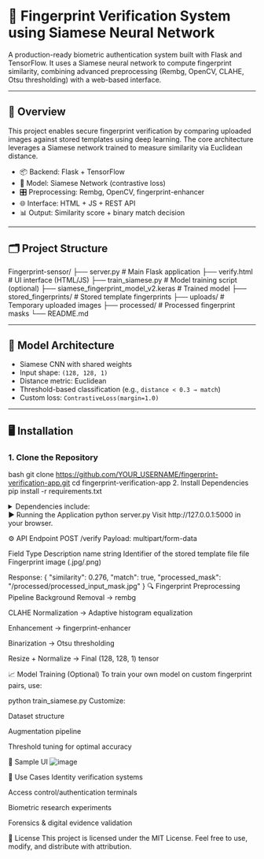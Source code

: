 # 🧬 Fingerprint Verification System using Siamese Neural Network

A production-ready biometric authentication system built with Flask and TensorFlow. It uses a Siamese neural network to compute fingerprint similarity, combining advanced preprocessing (Rembg, OpenCV, CLAHE, Otsu thresholding) with a web-based interface.

---

## 🚀 Overview

This project enables secure fingerprint verification by comparing uploaded images against stored templates using deep learning. The core architecture leverages a Siamese network trained to measure similarity via Euclidean distance.

- 📦 Backend: Flask + TensorFlow
- 🧠 Model: Siamese Network (contrastive loss)
- 🎛️ Preprocessing: Rembg, OpenCV, fingerprint-enhancer
- 🌐 Interface: HTML + JS + REST API
- 📊 Output: Similarity score + binary match decision

---

## 🗂️ Project Structure

Fingerprint-sensor/
├── server.py # Main Flask application
├── verify.html # UI interface (HTML/JS)
├── train_siamese.py # Model training script (optional)
├── siamese_fingerprint_model_v2.keras # Trained model
├── stored_fingerprints/ # Stored template fingerprints
├── uploads/ # Temporary uploaded images
├── processed/ # Processed fingerprint masks
└── README.md

---

## 🧪 Model Architecture

- Siamese CNN with shared weights
- Input shape: `(128, 128, 1)`
- Distance metric: Euclidean
- Threshold-based classification (e.g., `distance < 0.3 → match`)
- Custom loss: `ContrastiveLoss(margin=1.0)`

---

## 🖥️ Installation

### 1. Clone the Repository

bash
git clone https://github.com/YOUR_USERNAME/fingerprint-verification-app.git
cd fingerprint-verification-app
2. Install Dependencies
pip install -r requirements.txt
<details> <summary>Dependencies include:</summary>
flask

flask-cors

tensorflow

opencv-python

rembg

numpy

scikit-image

fingerprint-enhancer

</details>
▶️ Running the Application
python server.py
Visit http://127.0.0.1:5000 in your browser.

⚙️ API Endpoint
POST /verify
Payload: multipart/form-data

Field	Type	Description
name	string	Identifier of the stored template
file	file	Fingerprint image (.jpg/.png)

Response:
{
  "similarity": 0.276,
  "match": true,
  "processed_mask": "/processed/processed_input_mask.jpg"
}
🔍 Fingerprint Preprocessing Pipeline
Background Removal → rembg

CLAHE Normalization → Adaptive histogram equalization

Enhancement → fingerprint-enhancer

Binarization → Otsu thresholding

Resize + Normalize → Final (128, 128, 1) tensor

📈 Model Training (Optional)
To train your own model on custom fingerprint pairs, use:

python train_siamese.py
Customize:

Dataset structure

Augmentation pipeline

Threshold tuning for optimal accuracy

📸 Sample UI
![image](https://github.com/user-attachments/assets/12cca5be-9941-4ba9-9800-7b290370dfe6)

📌 Use Cases
Identity verification systems

Access control/authentication terminals

Biometric research experiments

Forensics & digital evidence validation

📄 License
This project is licensed under the MIT License.
Feel free to use, modify, and distribute with attribution.

